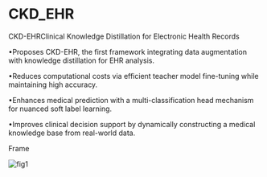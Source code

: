 # CKD_EHR

CKD-EHRClinical Knowledge Distillation for Electronic Health Records

•Proposes CKD-EHR, the first framework integrating data augmentation with knowledge distillation for EHR analysis.

•Reduces computational costs via efficient teacher model fine-tuning while maintaining high accuracy.

•Enhances medical prediction with a multi-classification head mechanism for nuanced soft label learning.

•Improves clinical decision support by dynamically constructing a medical knowledge base from real-world data.

Frame

![fig1](https://github.com/user-attachments/assets/7e8e3d6c-e687-477b-b1ff-dd1d99361634)
